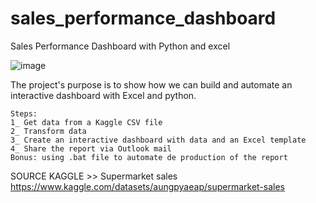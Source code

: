 # sales_performance_dashboard
Sales Performance Dashboard with Python and excel

![image](https://github.com/nellytchiengue/sales_performance_dashboard/assets/105495334/c17eea96-c12d-472c-aad0-b56488994203)

The project's purpose is to show how we can build and automate an interactive dashboard with Excel and python.

    Steps:
    1_ Get data from a Kaggle CSV file 
    2_ Transform data
    3_ Create an interactive dashboard with data and an Excel template
    4_ Share the report via Outlook mail
    Bonus: using .bat file to automate de production of the report 


SOURCE KAGGLE
    >> Supermarket sales
    https://www.kaggle.com/datasets/aungpyaeap/supermarket-sales
